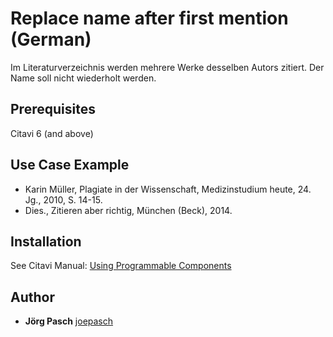 # Replace name after first mention (German)

Im Literaturverzeichnis werden mehrere Werke desselben Autors zitiert. Der Name soll nicht wiederholt werden.

## Prerequisites
Citavi 6 (and above)

## Use Case Example 

- Karin Müller, Plagiate in der Wissenschaft, Medizinstudium heute, 24. Jg., 2010, S. 14-15.
- Dies., Zitieren aber richtig, München (Beck), 2014.

## Installation
See Citavi Manual: [Using Programmable Components](https://www.citavi.com/programmable_components)

## Author

* **Jörg Pasch** [joepasch](https://github.com/joepasch)
